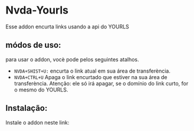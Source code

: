 # Nvda-Yourls
Esse addon encurta links usando a api do YOURLS
## módos de uso:
para usar o addon, vocè pode pelos seguintes atalhos.
* `NVDA+SHIST+U:` encurta o link atual em sua área de transferència.
* `NVDA+CTRL+U` Apaga o link encurtado que estiver na sua área de transferència.
Atenção: ele só irá apagar, se o domínio do link curto, for o mesmo do YOURLS.
## Instalação:
Instale o addon neste link:
